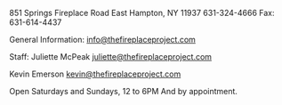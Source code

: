 851 Springs Fireplace Road 
East Hampton, NY 11937
631-324-4666 
Fax: 631-614-4437

General Information:
info@thefireplaceproject.com

Staff:
Juliette McPeak
juliette@thefireplaceproject.com

Kevin Emerson
kevin@thefireplaceproject.com

Open Saturdays and Sundays, 12 to 6PM
And by appointment.

